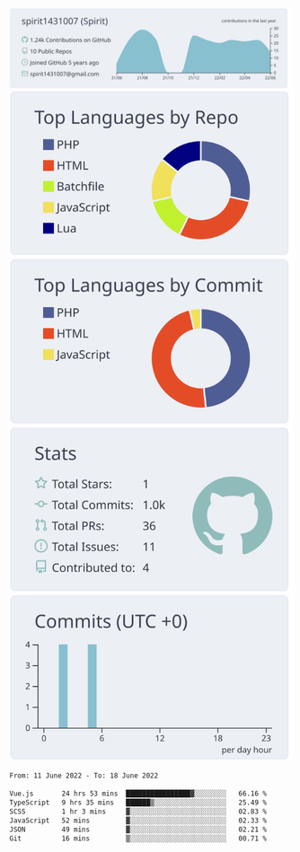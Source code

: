 [![](https://raw.githubusercontent.com/spirit1431007/spirit1431007/master/profile-summary-card-output/nord_bright/0-profile-details.svg)](https://git.io/spiritx)
[![](https://raw.githubusercontent.com/spirit1431007/spirit1431007/master/profile-summary-card-output/nord_bright/1-repos-per-language.svg)](https://git.io/spiritx) [![](https://raw.githubusercontent.com/spirit1431007/spirit1431007/master/profile-summary-card-output/nord_bright/2-most-commit-language.svg)](https://git.io/spiritx)
[![](https://raw.githubusercontent.com/spirit1431007/spirit1431007/master/profile-summary-card-output/nord_bright/3-stats.svg)](https://git.io/spiritx) [![](https://raw.githubusercontent.com/spirit1431007/spirit1431007/master/profile-summary-card-output/nord_bright/4-productive-time.svg)](https://git.io/spiritx)

<!--START_SECTION:waka-->

```text
From: 11 June 2022 - To: 18 June 2022

Vue.js       24 hrs 53 mins  ████████████████▓░░░░░░░░   66.16 %
TypeScript   9 hrs 35 mins   ██████▒░░░░░░░░░░░░░░░░░░   25.49 %
SCSS         1 hr 3 mins     ▓░░░░░░░░░░░░░░░░░░░░░░░░   02.83 %
JavaScript   52 mins         ▓░░░░░░░░░░░░░░░░░░░░░░░░   02.33 %
JSON         49 mins         ▓░░░░░░░░░░░░░░░░░░░░░░░░   02.21 %
Git          16 mins         ▒░░░░░░░░░░░░░░░░░░░░░░░░   00.71 %
```

<!--END_SECTION:waka-->
